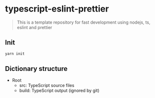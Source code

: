 # typescript-eslint-prettier

> This is a template repository for fast development using nodejs, ts, eslint and prettier

## Init

```sh
yarn init
```

## Dictionary structure

- Root
  - src: TypeScript source files
  - build: TypeScript output (ignored by git)
